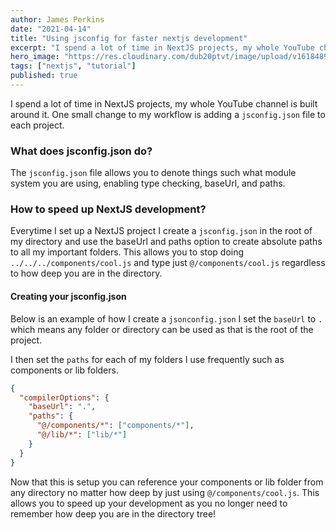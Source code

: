 ```yaml
---
author: James Perkins
date: "2021-04-14"
title: "Using jsconfig for faster nextjs development"
excerpt: "I spend a lot of time in NextJS projects, my whole YouTube channel is built around it. One small change to my workflow is adding a jsconfig.json file to each project."
hero_image: "https://res.cloudinary.com/dub20ptvt/image/upload/v1618489777/jsconfig_u00b8m.png"
tags: ["nextjs", "tutorial"]
published: true
---
```


I spend a lot of time in NextJS projects, my whole YouTube channel is built around it. One small change to my workflow is adding a `jsconfig.json` file to each project.

### What does jsconfig.json do?

The `jsconfig.json` file allows you to denote things such what module system you are using, enabling type checking, baseUrl, and paths.

### How to speed up NextJS development?

Everytime I set up a NextJS project I create a `jsconfig.json` in the root of my directory and use the baseUrl and paths option to create absolute paths to all my important folders. This allows you to stop doing `../../../components/cool.js` and type just `@/components/cool.js` regardless to how deep you are in the directory.

#### Creating your jsconfig.json

Below is an example of how I create a `jsonconfig.json` I set the `baseUrl` to `.` which means any folder or directory can be used as that is the root of the project.

I then set the `paths` for each of my folders I use frequently such as components or lib folders.

```json
{
  "compilerOptions": {
    "baseUrl": ".",
    "paths": {
      "@/components/*": ["components/*"],
      "@/lib/*": ["lib/*"]
    }
  }
}
```

Now that this is setup you can reference your components or lib folder from any directory no matter how deep by just using `@/components/cool.js`. This allows you to speed up your development as you no longer need to remember how deep you are in the directory tree!
